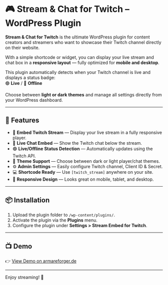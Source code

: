 # 🎮 Stream & Chat for Twitch – WordPress Plugin

**Stream & Chat for Twitch** is the ultimate WordPress plugin for content creators and streamers who want to showcase their Twitch channel directly on their website.  

With a simple shortcode or widget, you can display your live stream and chat box in a **responsive layout** — fully optimized for **mobile and desktop**.  

This plugin automatically detects when your Twitch channel is live and displays a status badge:  
🟢 **Live** / 🔴 **Offline**  

Choose between **light or dark themes** and manage all settings directly from your WordPress dashboard.

---

## 🚀 Features

- 🎥 **Embed Twitch Stream** — Display your live stream in a fully responsive player.  
- 💬 **Live Chat Embed** — Show the Twitch chat below the stream.  
- 🟢 **Live/Offline Status Detection** — Automatically updates using the Twitch API.  
- 🎨 **Theme Support** — Choose between dark or light player/chat themes.  
- ⚙️ **Admin Settings** — Easily configure Twitch channel, Client ID & Secret.  
- 💻 **Shortcode Ready** — Use `[twitch_stream]` anywhere on your site.  
- 📱 **Responsive Design** — Looks great on mobile, tablet, and desktop.

---

## 📦 Installation

1. Upload the plugin folder to `/wp-content/plugins/`.  
2. Activate the plugin via the **Plugins** menu.  
3. Configure the plugin under **Settings > Stream Embed for Twitch**.

---

## 📺 Demo

👉 [View Demo on armareforger.de](https://armareforger.de/stream)

---

Enjoy streaming! 🎉
